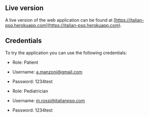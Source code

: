 ## Live version

A live version of the web application can be found at [https://italian-psq.herokuapp.com](https://italian-psq.herokuapp.com).

## Credentials
To try the application you can use the following credentials:

- Role: Patient
- Username: a.manzoni@gmail.com
- Password: 1234test

- Role: Pediatrician
- Username: m.rossi@italianpsq.com
- Password: 1234test
